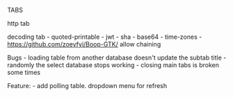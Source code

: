 TABS

http tab

decoding tab
	- quoted-printable
	- jwt
	- sha
	- base64
	- time-zones
	- https://github.com/zoeyfyi/Boop-GTK/
		allow chaining

Bugs
	- loading table from another database doesn't update the subtab title
	- randomly the select database stops working
	- closing main tabs is broken some times

Feature:
	- add polling table. dropdown menu for refresh


